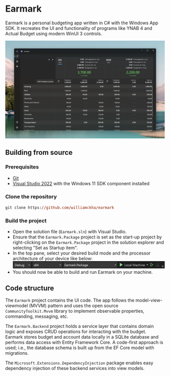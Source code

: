 # Earmark

Earmark is a personal budgeting app written in C# with the Windows App SDK. It recreates the UI and functionality of programs like YNAB 4 and Actual Budget using modern WinUI 3 controls. 

![Earmark](images/hero.png)

## Building from source

### Prerequisites

- [Git](https://git-scm.com/)
- [Visual Studio 2022](https://visualstudio.microsoft.com/vs/) with the Windows 11 SDK component installed

### Clone the repository

```ps
git clone https://github.com/williamckha/earmark
```

### Build the project

- Open the solution file (`Earmark.sln`) with Visual Studio.
- Ensure that the `Earmark.Package` project is set as the start-up project by right-clicking on the `Earmark.Package` project in the solution explorer and selecting "Set as Startup item".
- In the top pane, select your desired build mode and the processor architecture of your device like below: ![Build config](images/build-config.png)
- You should now be able to build and run Earmark on your machine.

## Code structure





The `Earmark` project contains the UI code. The app follows the model-view-viewmodel (MVVM) pattern and uses the open source `CommunityToolkit.Mvvm` library to implement observable properties, commanding, messaging, etc. 

The `Earmark.Backend` project holds a service layer that contains domain logic and exposes CRUD operations for interacting with the budget. Earmark stores budget and account data locally in a SQLite database and performs data access with Entity Framework Core. A code-first approach is used; i.e., the database schema is built up from the EF Core model with migrations. 

The `Microsoft.Extensions.DependencyInjection` package enables easy dependency injection of these backend services into view models.